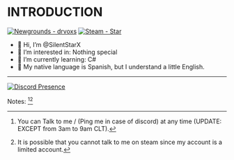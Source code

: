 # INTRODUCTION
[![Newgrounds - drvoxs](https://img.shields.io/badge/Newgrounds-drvoxs-ff8c00?logo=1001Tracklists&logoColor=white&labelColor=222222)](https://drvoxs.newgrounds.com/)
[![Steam - Star](https://img.shields.io/badge/Steam-Star-000025?logo=Steam&logoColor=white&labelColor=222222)](https://steamcommunity.com/id/UselessStar/)
- 👋 Hi, I’m @SilentStarX
- 👀 I’m interested in: Nothing special
- 🌱 I’m currently learning: C#
- 📕 My native language is Spanish, but I understand a little English.

---
[![Discord Presence](https://lanyard.cnrad.dev/api/399573525138243594?theme=dark&bg=101010&idleMessage=I'm%20probably%20not%20doing%20anything%20or%20fell%20asleep%20😴)](https://discord.com/users/399573525138243594)

Notes: [^1][^2]

[^1]: You can Talk to me / (Ping me in case of discord) at any time (UPDATE: EXCEPT from 3am to 9am CLT).
[^2]: It is possible that you cannot talk to me on steam since my account is a limited account.
